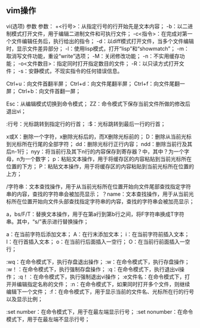 ## vim操作

vi(选项) 参数
参数：
+<行号>：从指定行号的行开始先是文本内容；
-b：以二进制模式打开文件，用于编辑二进制文件和可执行文件；
-c<指令>：在完成对第一个文件编辑任务后，执行给出的指令；
-d：以diff模式打开文件，当多个文件编辑时，显示文件差异部分；
-l：使用lisp模式，打开“lisp”和“showmatch”；
-m：取消写文件功能，重设“write”选项；
-M：关闭修改功能；
-n：不实用缓存功能；
-o<文件数目>：指定同时打开指定数目的文件；
-R：以只读方式打开文件；
-s：安静模式，不现实指令的任何错误信息。


Ctrl+u：向文件首翻半屏； Ctrl+d：向文件尾翻半屏；
Ctrl+f：向文件尾翻一屏； Ctrl+b：向文件首翻一屏；

Esc：从编辑模式切换到命令模式；
ZZ：命令模式下保存当前文件所做的修改后退出vi；

:行号：光标跳转到指定行的行首；
:$：光标跳转到最后一行的行首；

x或X：删除一个字符，x删除光标后的，而X删除光标前的；
D：删除从当前光标到光标所在行尾的全部字符；
dd：删除光标行正行内容；
ndd：删除当前行及其后n-1行；
nyy：将当前行及其下n行的内容保存到寄存器？中，其中？为一个字母，n为一个数字；
p：粘贴文本操作，用于将缓存区的内容粘贴到当前光标所在位置的下方；
P：粘贴文本操作，用于将缓存区的内容粘贴到当前光标所在位置的上方；

/字符串：文本查找操作，用于从当前光标所在位置开始向文件尾部查找指定字符串的内容，查找的字符串会被加亮显示；
？name：文本查找操作，用于从当前光标所在位置开始向文件头部查找指定字符串的内容，查找的字符串会被加亮显示；

a，bs/F/T：替换文本操作，用于在第a行到第b行之间，将F字符串换成T字符串。其中，“s/”表示进行替换操作；

a：在当前字符后添加文本； A：在行末添加文本；
i：在当前字符前插入文本； I：在行首插入文本；
o：在当前行后面插入一空行； O：在当前行前面插入一空行；

:wq：在命令模式下，执行存盘退出操作；
:w：在命令模式下，执行存盘操作； :w！：在命令模式下，执行强制存盘操作；
:q：在命令模式下，执行退出vi操作； :q！：在命令模式下，执行强制退出vi操作；
:e文件名：在命令模式下，打开并编辑指定名称的文件；
:n：在命令模式下，如果同时打开多个文件，则继续编辑下一个文件；
:f：在命令模式下，用于显示当前的文件名、光标所在行的行号以及显示比例；

:set number：在命令模式下，用于在最左端显示行号；
:set nonumber：在命令模式下，用于在最左端不显示行号；
